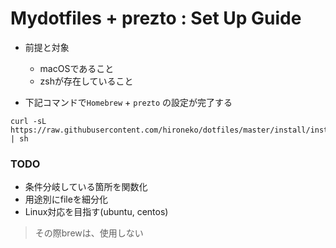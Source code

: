 # Mydotfiles + prezto : Set Up Guide

- 前提と対象
  - macOSであること
  - zshが存在していること

- 下記コマンドで`Homebrew` + `prezto` の設定が完了する
```shell
curl -sL https://raw.githubusercontent.com/hironeko/dotfiles/master/install/install.sh | sh
```



### TODO

- 条件分岐している箇所を関数化
- 用途別にfileを細分化
- Linux対応を目指す(ubuntu, centos)
> その際brewは、使用しない
